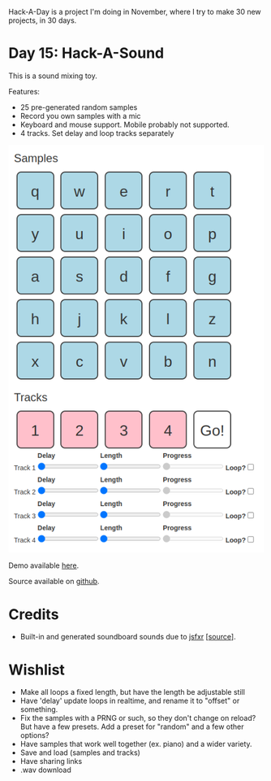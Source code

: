 Hack-A-Day is a project I'm doing in November, where I try to make 30 new projects, in 30 days.

# Day 15: Hack-A-Sound

This is a sound mixing toy.

Features:

- 25 pre-generated random samples
- Record you own samples with a mic
- Keyboard and mouse support. Mobile probably not supported.
- 4 tracks. Set delay and loop tracks separately

![Screenshot](screenshot.png)

Demo available [here](https://tilde.za3k.com/hackaday/sound).

Source available on [github](https://github.com/za3k/day15_sound).

# Credits

- Built-in and generated soundboard sounds due to [jsfxr](https://sfxr.me/) [[source](https://github.com/chr15m/jsfxr)].

# Wishlist

- Make all loops a fixed length, but have the length be adjustable still
- Have 'delay' update loops in realtime, and rename it to "offset" or something.
- Fix the samples with a PRNG or such, so they don't change on reload? But have a few presets. Add a preset for "random" and a few other options?
- Have samples that work well together (ex. piano) and a wider variety.
- Save and load (samples and tracks)
- Have sharing links
- .wav download
